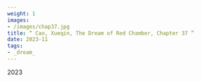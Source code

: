 ```yaml
---
weight: 1
images:
- /images/chap37.jpg
title: “ Cao, Xueqin, The Dream of Red Chamber, Chapter 37 ”
date: 2023-11
tags:
- _dream_
---
```

2023

